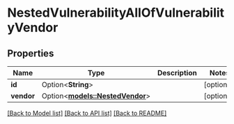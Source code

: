 # NestedVulnerabilityAllOfVulnerabilityVendor

## Properties

Name | Type | Description | Notes
------------ | ------------- | ------------- | -------------
**id** | Option<**String**> |  | [optional]
**vendor** | Option<[**models::NestedVendor**](NestedVendor.md)> |  | [optional]

[[Back to Model list]](../README.md#documentation-for-models) [[Back to API list]](../README.md#documentation-for-api-endpoints) [[Back to README]](../README.md)


